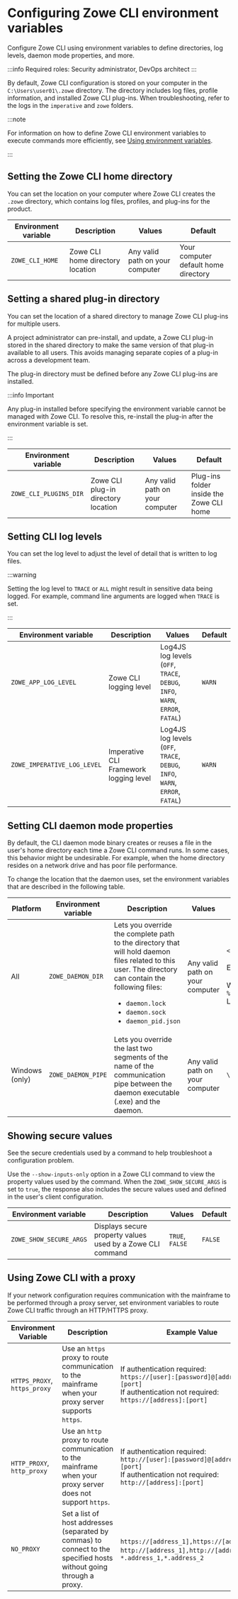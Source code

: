 # Configuring Zowe CLI environment variables

Configure Zowe CLI using environment variables to define directories, log levels, daemon mode properties, and more.

:::info Required roles: Security administrator, DevOps architect
:::

By default, Zowe CLI configuration is stored on your computer in the `C:\Users\user01\.zowe` directory. The directory includes log files, profile information, and installed Zowe CLI plug-ins. When troubleshooting, refer to the logs in the `imperative` and `zowe` folders.

:::note

For information on how to define Zowe CLI environment variables to execute commands more efficiently, see [Using environment variables](cli-using-using-environment-variables.md).

:::

## Setting the Zowe CLI home directory

You can set the location on your computer where Zowe CLI creates the `.zowe` directory, which contains log files, profiles, and plug-ins for the product.

| Environment variable | Description | Values | Default |
| ---------------------- | ----------- | ------ | ------- |
| `ZOWE_CLI_HOME`  | Zowe CLI home directory location | Any valid path on your computer | Your computer default home directory |

## Setting a shared plug-in directory

You can set the location of a shared directory to manage Zowe CLI plug-ins for multiple users.

A project administrator can pre-install, and update, a Zowe CLI plug-in stored in the shared directory to make the same version of that plug-in available to all users. This avoids managing separate copies of a plug-in across a development team.

The plug-in directory must be defined before any Zowe CLI plug-ins are installed.

:::info Important

Any plug-in installed before specifying the environment variable cannot be managed with Zowe CLI. To resolve this, re-install the plug-in after the environment variable is set.

:::

| Environment variable | Description | Values | Default |
| ---------------------- | ----------- | ------ | ------- |
| `ZOWE_CLI_PLUGINS_DIR`  | Zowe CLI plug-in directory location | Any valid path on your computer | Plug-ins folder inside the Zowe CLI home |

## Setting CLI log levels

You can set the log level to adjust the level of detail that is written to log files.

:::warning

Setting the log level to `TRACE` or `ALL` might result in sensitive data being logged. For example, command line arguments are logged when `TRACE` is set.

:::

| Environment variable | Description | Values | Default |
| ---------------------- | ----------- |------- | ------- |
| `ZOWE_APP_LOG_LEVEL`        | Zowe CLI logging level            | Log4JS log levels (`OFF`, `TRACE`, `DEBUG`, `INFO`, `WARN`, `ERROR`, `FATAL`) | `WARN` |
| `ZOWE_IMPERATIVE_LOG_LEVEL` | Imperative CLI Framework logging level | Log4JS log levels (`OFF`, `TRACE`, `DEBUG`, `INFO`, `WARN`, `ERROR`, `FATAL`) | `WARN` |

## Setting CLI daemon mode properties

By default, the CLI daemon mode binary creates or reuses a file in the user's home directory each time a Zowe CLI command runs. In some cases, this behavior might be undesirable. For example, when the home directory resides on a network drive and has poor file performance.

To change the location that the daemon uses, set the environment variables that are described in the following table.

| Platform | Environment variable  | Description | Values | Default |
| ---------------------- | ---------------------- | ---------------------- | ---------------------- | ---------------------- |
| All | `ZOWE_DAEMON_DIR` | Lets you override the complete path to the directory that will hold daemon files related to this user. The directory can contain the following files:<ul><li>`daemon.lock`</li><li>`daemon.sock`</li><li>`daemon_pid.json`</li></ul> | Any valid path on your computer | `<your_home_dir>/.zowe/daemon` <br/><br/> Examples: <br/><br/> Windows: `%HOMEPATH%\.zowe\daemon`<br/>Linux: `$HOME/.zowe/daemon` |
| Windows (only) | `ZOWE_DAEMON_PIPE` | Lets you override the last two segments of the name of the communication pipe between the daemon executable (.exe) and the daemon. | Any valid path on your computer | `\\.\pipe\%USERNAME%\ZoweDaemon`

## Showing secure values

See the secure credentials used by a command to help troubleshoot a configuration problem.

Use the `--show-inputs-only` option in a Zowe CLI command to view the property values used by the command. When the `ZOWE_SHOW_SECURE_ARGS` is set to `true`, the response also includes the secure values used and defined in the user's client configuration.

| Environment variable | Description | Values | Default |
| ---------------------- | ----------- |------- | ------- |
| `ZOWE_SHOW_SECURE_ARGS`        | Displays secure property values used by a Zowe CLI command            | `TRUE`, `FALSE` | `FALSE` |

## Using Zowe CLI with a proxy

If your network configuration requires communication with the mainframe to be performed through a proxy server, set environment variables to route Zowe CLI traffic through an HTTP/HTTPS proxy.

| Environment Variable         | Description   |   Example Value |
| - | - | - |
| `HTTPS_PROXY`, `https_proxy` | Use an `https` proxy to route communication to the mainframe when your proxy server supports `https`.               | If authentication required: </br> `https://[user]:[password]@[address]:[port]` </br> If authentication not required: `https://[address]:[port]` |
| `HTTP_PROXY`, `http_proxy`   | Use an `http` proxy to route communication to the mainframe when your proxy server does not support `https`.                                                        | If authentication required: </br> `http://[user]:[password]@[address]:[port]` </br> If authentication not required: `http://[address]:[port]`|
| `NO_PROXY`                   | Set a list of host addresses (separated by commas) to connect to the specified hosts without going through a proxy.| `https://[address_1],https://[address_2]`, `http://[address_1],http://[address_2]`, `*.address_1,*.address_2` |
